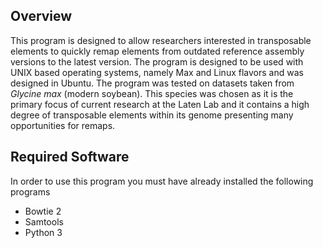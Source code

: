 

## Overview

This program is designed to allow researchers interested in transposable elements to quickly remap elements from outdated reference assembly versions to the latest version.
The program is designed to be used with UNIX based operating systems, namely Max and Linux flavors and was designed in Ubuntu.
The program was tested on datasets taken from *Glycine max* (modern soybean). This species was chosen as it is the primary focus of current research at the Laten Lab and it contains a high degree of transposable elements within its genome presenting many opportunities for remaps.

## Required Software
In order to use this program you must have already installed the following programs

* Bowtie 2
* Samtools
* Python 3
